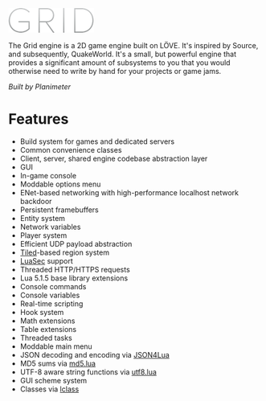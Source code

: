 ![Grid](/src/images/gui/logo.png?raw=true "Grid")

The Grid engine is a 2D game engine built on LÖVE. It's inspired by Source, and
subsequently, QuakeWorld. It's a small, but powerful engine that provides a
significant amount of subsystems to you that you would otherwise need to write
by hand for your projects or game jams.

*Built by Planimeter*

Features
========

* Build system for games and dedicated servers
* Common convenience classes
* Client, server, shared engine codebase abstraction layer
* GUI
* In-game console
* Moddable options menu
* ENet-based networking with high-performance localhost network backdoor
* Persistent framebuffers
* Entity system
* Network variables
* Player system
* Efficient UDP payload abstraction
* [Tiled](http://www.mapeditor.org/ "Tiled")-based region system
* [LuaSec](https://github.com/brunoos/luasec "LuaSec") support
* Threaded HTTP/HTTPS requests
* Lua 5.1.5 base library extensions
* Console commands
* Console variables
* Real-time scripting
* Hook system
* Math extensions
* Table extensions
* Threaded tasks
* Moddable main menu
* JSON decoding and encoding via [JSON4Lua](http://json.luaforge.net/ "JSON4Lua")
* MD5 sums via [md5.lua](https://github.com/kikito/md5.lua "md5.lua")
* UTF-8 aware string functions via [utf8.lua](http://www.curse.com/addons/wow/utf8 "utf8.lua")
* GUI scheme system
* Classes via [lclass](https://github.com/andrewmcwatters/lclass "lclass")
